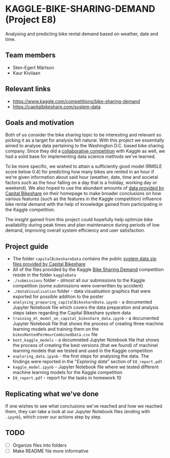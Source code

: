 # KAGGLE-BIKE-SHARING-DEMAND (Project E8)

Analysing and predicting bike rental demand based on weather, date and time.

## Team members

- Sten-Egert Märtson
- Kaur Kivilaan

## Relevant links

- https://www.kaggle.com/competitions/bike-sharing-demand
- https://capitalbikeshare.com/system-data

## Goals and motivation

Both of us consider the bike sharing topic to be interesting and relevant so picking it as a target for analysis felt natural. With this project we essentially aimed to analyse data pertaining to the Washington D.C. based bike sharing company. Since they did a [collaborative competition](https://www.kaggle.com/competitions/bike-sharing-demand) with Kaggle as well, we had a solid base for implementing data science methods we've learned.

To be more specific, we wished to attain a sufficiently good model (RMSLE score below 0.4) for predicting how many bikes are rented in an hour if we're given information about said hour (weather, date, time and societal factors such as the hour falling on a day that is a holiday, working day or weekend). We also hoped to use the abundant amounts of [data provided by Capital Bikeshare](https://capitalbikeshare.com/system-data) on their homepage to make broader conclusions on how various features (such as the features in the Kaggle competition) influence bike rental demand with the help of knowledge gained from participating in the Kaggle competition.

The insight gained from this project could hopefully help optimize bike availability during peak times and plan maintenance during periods of low demand, improving overall system efficiency and user satisfaction.

## Project guide

- The folder `capitalBikeshareData` contains the public [system data zip files provided by Capital Bikeshare](https://capitalbikeshare.com/system-data)
- All of the files provided by the Kaggle [Bike Sharing Demand](https://www.kaggle.com/competitions/bike-sharing-demand/data) competition reside in the folder `kaggleData`
- `./submissions` folder - *almost* all our submissions to the Kaggle competition (some submissions were overwritten by accident)
- `./dataVisualisation` folder - data visualisation graphics that were exported for possible addition to the poster
- `analysing_preparing_capitalBikeshareData.ipynb` - a documented Jupyter Notebook file which covers the data preparation and analysis steps taken regarding the Capital Bikeshare system data
- `training_ml_model_on_capital_bikeshare_data.ipynb` - a documented Jupyter Notebook file that shows the process of creating three machine learning models and training them on the `bikesRentedPerHourCombinedData.csv` file
- `best_kaggle_models` - a documneted Jupyter Notebook file that shows the process of creating the best versions (that we found) of machinel learning models that we tested and used in the Kaggle competition
- `exploring_data.ipynb` - the first steps for analysing the data. The findings were reported in the "*Exploring data*" section of `E8_report.pdf`.
- `kaggle_model.ipynb` - Jupyter Notebook file where we tested different machine learning models for the Kaggle competition
- `E8_report.pdf` - report for the tasks in homework 10

## Replicating what we've done

If one wishes to see what conclusions we've reached and how we reached them, they can take a look at our Jupyter Notebook files (ending with `.ipynb`), which cover our actions step by step.

## TODO

- [ ] Organize files into folders
- [ ] Make README file more informative
